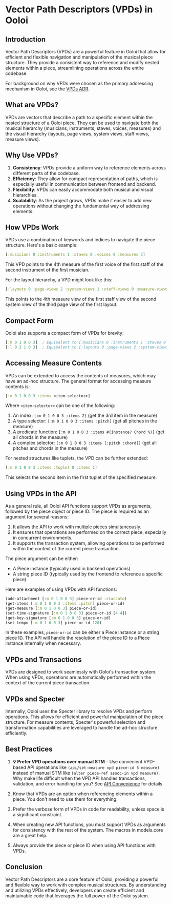 # Vector Path Descriptors (VPDs) in Ooloi

## Introduction

Vector Path Descriptors (VPDs) are a powerful feature in Ooloi that allow for efficient and flexible navigation and manipulation of the musical piece structure. They provide a consistent way to reference and modify nested elements within a piece, streamlining operations across the entire codebase.

For background on why VPDs were chosen as the primary addressing mechanism in Ooloi, see the [VPDs ADR](/ADRs/0008-VPDs.md).

## What are VPDs?

VPDs are vectors that describe a path to a specific element within the nested structure of a Ooloi piece. They can be used to navigate both the musical hierarchy (musicians, instruments, staves, voices, measures) and the visual hierarchy (layouts, page views, system views, staff views, measure views).

## Why Use VPDs?

1. **Consistency**: VPDs provide a uniform way to reference elements across different parts of the codebase.
2. **Efficiency**: They allow for compact representation of paths, which is especially useful in communication between frontend and backend.
3. **Flexibility**: VPDs can easily accommodate both musical and visual hierarchies.
4. **Scalability**: As the project grows, VPDs make it easier to add new operations without changing the fundamental way of addressing elements.

## How VPDs Work

VPDs use a combination of keywords and indices to navigate the piece structure. Here's a basic example:

```clojure
[:musicians 0 :instruments 1 :staves 0 :voices 0 :measures 3]
```

This VPD points to the 4th measure of the first voice of the first staff of the second instrument of the first musician.

For the layout hierarchy, a VPD might look like this:

```clojure
[:layouts 0 :page-views 2 :system-views 1 :staff-views 0 :measure-views 3]
```

This points to the 4th measure view of the first staff view of the second system view of the third page view of the first layout.

## Compact Form

Ooloi also supports a compact form of VPDs for brevity:

```clojure
[:m 0 1 0 0 3]  ; Equivalent to [:musicians 0 :instruments 1 :staves 0 :voices 0 :measures 3]
[:l 0 2 1 0 3]  ; Equivalent to [:layouts 0 :page-views 2 :system-views 1 :staff-views 0 :measure-views 3]
```

## Accessing Measure Contents

VPDs can be extended to access the contents of measures, which may have an ad-hoc structure. The general format for accessing measure contents is:

```clojure
[:m 0 1 0 0 3 :items <item-selector>]
```

Where `<item-selector>` can be one of the following:

1. An index: `[:m 0 1 0 0 3 :items 2]` (get the 3rd item in the measure)
2. A type selector: `[:m 0 1 0 0 3 :items :pitch]` (get all pitches in the measure)
3. A predicate function: `[:m 0 1 0 0 3 :items #(instance? Chord %)]` (get all chords in the measure)
4. A complex selector: `[:m 0 1 0 0 3 :items [:pitch :chord]]` (get all pitches and chords in the measure)

For nested structures like tuplets, the VPD can be further extended:

```clojure
[:m 0 1 0 0 3 :items :tuplet 0 :items 1]
```

This selects the second item in the first tuplet of the specified measure.

## Using VPDs in the API

As a general rule, all Ooloi API functions support VPDs as arguments, followed by the piece object or piece ID. The piece is required as an argument for several reasons:

1. It allows the API to work with multiple pieces simultaneously.
2. It ensures that operations are performed on the correct piece, especially in concurrent environments.
3. It supports the transaction system, allowing operations to be performed within the context of the current piece transaction.

The piece argument can be either:
- A Piece instance (typically used in backend operations)
- A string piece ID (typically used by the frontend to reference a specific piece)

Here are examples of using VPDs with API functions:

```clojure
(add-attachment [:m 0 1 0 0 3] piece-or-id :staccato)
(get-items [:m 0 1 0 0 3 :items :pitch] piece-or-id)
(get-measure [:m 0 1 0 0 3] piece-or-id)
(set-time-signature [:m 0 1 0 0 3] piece-or-id [4 4])
(get-key-signature [:m 0 1 0 0 3] piece-or-id)
(set-tempo [:m 0 1 0 0 3] piece-or-id 120)
```

In these examples, `piece-or-id` can be either a Piece instance or a string piece ID. The API will handle the resolution of the piece ID to a Piece instance internally when necessary.

## VPDs and Transactions

VPDs are designed to work seamlessly with Ooloi's transaction system. When using VPDs, operations are automatically performed within the context of the current piece transaction.

## VPDs and Specter

Internally, Ooloi uses the Specter library to resolve VPDs and perform operations. This allows for efficient and powerful manipulation of the piece structure. For measure contents, Specter's powerful selection and transformation capabilities are leveraged to handle the ad-hoc structure efficiently.

## Best Practices

1. **💡 Prefer VPD operations over manual STM** - Use convenient VPD-based API operations like `(api/set-measure vpd piece-id 5 measure)` instead of manual STM like `(alter piece-ref assoc-in vpd measure)`. Why make life difficult when the VPD API handles transactions, validation, and error handling for you? See [API Convenience](POLYMORPHIC_API_GUIDE.md#-api-convenience-why-use-vpd-operations) for details.

2. Know that VPDs are an option when referencing elements within a piece. You don't need to use them for everything.

3. Prefer the verbose form of VPDs in code for readability, unless space is a significant constraint.

4. When creating new API functions, you must support VPDs as arguments for consistency with the rest of the system. The macros in models.core are a great help.

5. Always provide the piece or piece ID when using API functions with VPDs.

## Conclusion

Vector Path Descriptors are a core feature of Ooloi, providing a powerful and flexible way to work with complex musical structures. By understanding and utilizing VPDs effectively, developers can create efficient and maintainable code that leverages the full power of the Ooloi system.
